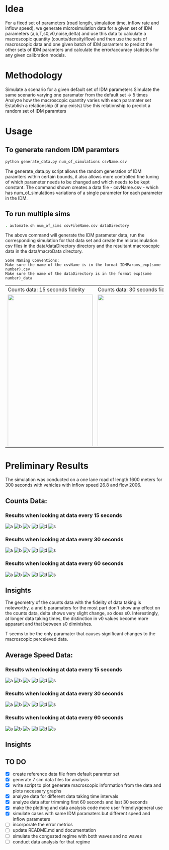 # Idea

For a fixed set of parameters (road length, simulation time, inflow rate and inflow speed), we generate microsimulation data for a given set of IDM parameters (a,b,T,s0,v0,noise,delta) and use this data to calculate a macroscopic quantity (counts/density/flow) and then use the sets of macroscopic data and one given batch of IDM paramters to predict the other sets of IDM paramters and calculate the error/accuracy statistics for any given calibration models.

# Methodology
Simulate a scenario for a given default set of IDM parameters
Simulate the same scenario varying one paramater from the default set -> 5 times
Analyze how the macroscopic quantity varies with each paramater set
Establish a relationship (if any exists)
Use this relationship to predict a random set of IDM paramters

# Usage

## To generate random IDM paramters
```bash
python generate_data.py num_of_simulations csvName.csv
```
The generate_data.py script allows the random generation of IDM paramters within certain bounds, it also allows more controlled fine tuning of which parameter needs to be changed and which needs to be kept constant. The command shown creates a data file - csvName.csv - which has num_of_simulations variations of a single parameter for each parameter in the IDM.


## To run multiple sims
```bash
. automate.sh num_of_sims csvFileName.csv dataDirectory
```
The above command will generate the IDM parameter data, run the corresponding simulation for that data set and create the microsimulation csv files in the data/dataDirectory directory and the resultant macroscopic data in the data/macroData directory. 

```
Some Naming Conventions:
Make sure the name of the csvName is in the format IDMParams_exp(some number).csv 
Make sure the name of the dataDirectory is in the format exp(some number)_data 

```

<table>
  <tr>
    <td>Counts data: 15 seconds fidelity</td>
    <td>Counts data: 30 seconds fidelity</td>
    <td>Counts data: 60 seconds fidelity</td>
  </tr>
  <tr>
    <td><img src="https://github.com/shanto268/comprehensive_simulation_traffic_analysis_software/blob/master/exp4_res_15/a_params.png" width=270 height=480></td>
    <td><img src="https://github.com/shanto268/comprehensive_simulation_traffic_analysis_software/blob/master/exp4_res_30/a_params.png" width=270 height=480></td>
    <td><img src="https://github.com/shanto268/comprehensive_simulation_traffic_analysis_software/blob/master/exp4_res_60/a_params.png" width=270 height=480></td>
  </tr>
 </table>


# Preliminary Results

The simulation was conducted on a one lane road of length 1600 meters for 300 seconds with vehicles with inflow speed 26.8 and flow 2006.

## Counts Data:

### Results when looking at data every 15 seconds
![a](https://github.com/shanto268/comprehensive_simulation_traffic_analysis_software/blob/master/exp4_res_15/a_params.png)
![b](https://github.com/shanto268/comprehensive_simulation_traffic_analysis_software/blob/master/exp4_res_15/b_params.png)
![v](https://github.com/shanto268/comprehensive_simulation_traffic_analysis_software/blob/master/exp4_res_15/v0_params.png)
![t](https://github.com/shanto268/comprehensive_simulation_traffic_analysis_software/blob/master/exp4_res_15/T_params.png)
![d](https://github.com/shanto268/comprehensive_simulation_traffic_analysis_software/blob/master/exp4_res_15/delta_params.png)
![s](https://github.com/shanto268/comprehensive_simulation_traffic_analysis_software/blob/master/exp4_res_15/s0_params.png)


### Results when looking at data every 30 seconds
![a](https://github.com/shanto268/comprehensive_simulation_traffic_analysis_software/blob/master/exp4_res_30/a_params.png)
![b](https://github.com/shanto268/comprehensive_simulation_traffic_analysis_software/blob/master/exp4_res_30/b_params.png)
![v](https://github.com/shanto268/comprehensive_simulation_traffic_analysis_software/blob/master/exp4_res_30/v0_params.png)
![t](https://github.com/shanto268/comprehensive_simulation_traffic_analysis_software/blob/master/exp4_res_30/T_params.png)
![d](https://github.com/shanto268/comprehensive_simulation_traffic_analysis_software/blob/master/exp4_res_30/delta_params.png)
![s](https://github.com/shanto268/comprehensive_simulation_traffic_analysis_software/blob/master/exp4_res_30/s0_params.png)


### Results when looking at data every 60 seconds
![a](https://github.com/shanto268/comprehensive_simulation_traffic_analysis_software/blob/master/exp4_res_60/a_params.png)
![b](https://github.com/shanto268/comprehensive_simulation_traffic_analysis_software/blob/master/exp4_res_60/b_params.png)
![v](https://github.com/shanto268/comprehensive_simulation_traffic_analysis_software/blob/master/exp4_res_60/v0_params.png)
![t](https://github.com/shanto268/comprehensive_simulation_traffic_analysis_software/blob/master/exp4_res_60/T_params.png)
![d](https://github.com/shanto268/comprehensive_simulation_traffic_analysis_software/blob/master/exp4_res_60/delta_params.png)
![s](https://github.com/shanto268/comprehensive_simulation_traffic_analysis_software/blob/master/exp4_res_60/s0_params.png)


## Insights
The geometry of the counts data with the fidelity of data taking is noteworthy. a and b paramaters for the most part don't show any effect on the counts data, delta shows very slight change, so does s0. Interestingly, at longer data taking times, the distinction in v0 values become more apparant and that between s0 diminishes.

T seems to be the only paramater that causes significant changes to the macroscopic perceieved data.

## Average Speed Data:

### Results when looking at data every 15 seconds
![a](https://github.com/shanto268/comprehensive_simulation_traffic_analysis_software/blob/master/figs/exp4/fidelity_15/a_params_velocity.png)
![b](https://github.com/shanto268/comprehensive_simulation_traffic_analysis_software/blob/master/figs/exp4/fidelity_15/b_params_velocity.png)
![v](https://github.com/shanto268/comprehensive_simulation_traffic_analysis_software/blob/master/figs/exp4/fidelity_15/v0_params_velocity.png)
![t](https://github.com/shanto268/comprehensive_simulation_traffic_analysis_software/blob/master/figs/exp4/fidelity_15/T_params_velocity.png)
![d](https://github.com/shanto268/comprehensive_simulation_traffic_analysis_software/blob/master/figs/exp4/fidelity_15/delta_params_velocity.png)
![s](https://github.com/shanto268/comprehensive_simulation_traffic_analysis_software/blob/master/figs/exp4/fidelity_15/s0_params_velocity.png)

### Results when looking at data every 30 seconds
![a](https://github.com/shanto268/comprehensive_simulation_traffic_analysis_software/blob/master/figs/exp4/fidelity_30/a_params_velocity.png)
![b](https://github.com/shanto268/comprehensive_simulation_traffic_analysis_software/blob/master/figs/exp4/fidelity_30/b_params_velocity.png)
![v](https://github.com/shanto268/comprehensive_simulation_traffic_analysis_software/blob/master/figs/exp4/fidelity_30/v0_params_velocity.png)
![t](https://github.com/shanto268/comprehensive_simulation_traffic_analysis_software/blob/master/figs/exp4/fidelity_30/T_params_velocity.png)
![d](https://github.com/shanto268/comprehensive_simulation_traffic_analysis_software/blob/master/figs/exp4/fidelity_30/delta_params_velocity.png)
![s](https://github.com/shanto268/comprehensive_simulation_traffic_analysis_software/blob/master/figs/exp4/fidelity_30/s0_params_velocity.png)

### Results when looking at data every 60 seconds
![a](https://github.com/shanto268/comprehensive_simulation_traffic_analysis_software/blob/master/figs/exp4/fidelity_60/a_params_velocity.png)
![b](https://github.com/shanto268/comprehensive_simulation_traffic_analysis_software/blob/master/figs/exp4/fidelity_60/b_params_velocity.png)
![v](https://github.com/shanto268/comprehensive_simulation_traffic_analysis_software/blob/master/figs/exp4/fidelity_60/v0_params_velocity.png)
![t](https://github.com/shanto268/comprehensive_simulation_traffic_analysis_software/blob/master/figs/exp4/fidelity_60/T_params_velocity.png)
![d](https://github.com/shanto268/comprehensive_simulation_traffic_analysis_software/blob/master/figs/exp4/fidelity_60/delta_params_velocity.png)
![s](https://github.com/shanto268/comprehensive_simulation_traffic_analysis_software/blob/master/figs/exp4/fidelity_60/s0_params_velocity.png)

## Insights

## TO DO
- [x] create reference data file from default paramter set
- [x] generate 7 sim data files for analysis
- [x] write script to plot generate macroscopic information from the data and plots necessary graphs
- [x] analyze data for different data taking time intervals
- [x] analyze data after trimming first 60 seconds and last 30 seconds
- [x] make the plotting and data analysis code more user friendly/general use
- [x] simulate cases with same IDM paramaters but different speed and inflow parameters
- [ ] incorporate the error metrics
- [ ] update README.md and documentation
- [ ] simulate the congested regime with both waves and no waves
- [ ] conduct data analysis for that regime
